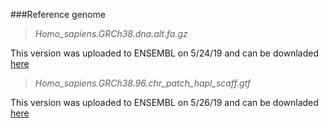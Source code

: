 ###Reference genome

>*Homo_sapiens.GRCh38.dna.alt.fa.gz*

This version was uploaded to ENSEMBL on 5/24/19 and can be downladed [here](ftp://ftp.ensembl.org/pub/release-97/fasta/homo_sapiens/dna/Homo_sapiens.GRCh38.dna_sm.primary_assembly.fa.gz)

>*Homo_sapiens.GRCh38.96.chr_patch_hapl_scaff.gtf*

This version was uploaded to ENSEMBL on 5/26/19 and can be downladed [here](ftp://ftp.ensembl.org/pub/release-97/gtf/homo_sapiens/Homo_sapiens.GRCh38.97.gtf.gz)
